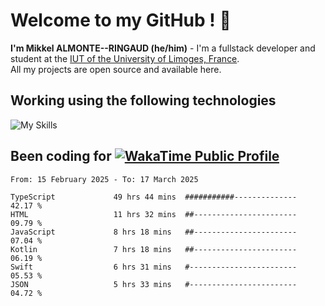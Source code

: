 # Welcome to my GitHub ! 🌃

**I'm Mikkel ALMONTE--RINGAUD (he/him)** - I'm a fullstack developer and student at the [IUT of the University of Limoges, France](https://iut.unilim.fr). \
All my projects are open source and available here.

## Working using the following technologies

![My Skills](https://skillicons.dev/icons?i=solidjs,pnpm,nodejs,ts,js,vercel,netlify,html,css,rust,astro,git,vue,md,electron,figma,github,bash,bun,cloudflare,py,tailwind,nginx,npm,tauri,vite,zig,yarn,windicss,dart,flutter,kotlin&theme=dark)

## Been coding for [![WakaTime Public Profile](https://wakatime.com/badge/user/0839e595-e07a-435c-8d59-ed95f2a3d6dd.svg?style=flat-square)](https://wakatime.com/@0839e595-e07a-435c-8d59-ed95f2a3d6dd)

<!--START_SECTION:waka-->

```plain
From: 15 February 2025 - To: 17 March 2025

TypeScript             49 hrs 44 mins  ###########--------------   42.17 %
HTML                   11 hrs 32 mins  ##-----------------------   09.79 %
JavaScript             8 hrs 18 mins   ##-----------------------   07.04 %
Kotlin                 7 hrs 18 mins   ##-----------------------   06.19 %
Swift                  6 hrs 31 mins   #------------------------   05.53 %
JSON                   5 hrs 33 mins   #------------------------   04.72 %
```

<!--END_SECTION:waka-->
